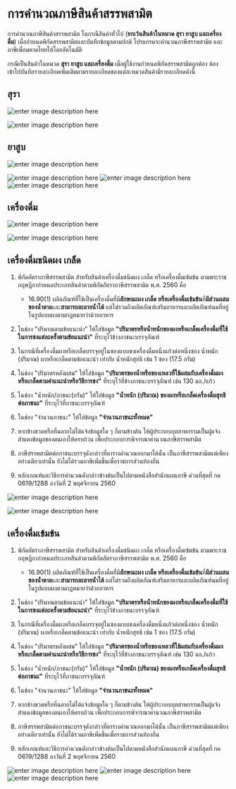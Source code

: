 
การคำนวณภาษีสินค้าสรรพสามิต
===
การคำนวณภาษีสินค้าสรรพสามิต ในกรณีสินค้าทั่วไป (**ยกเว้นสินค้าในหมวด สุรา ยาสูบ และเครื่องดื่ม**) เมื่อกำหนดพิกัดสรรพสามิตและบันทึกข้อมูลตามปกติ โปรแกรมจะคำนวณภาษีสรรพสามิต และภาษีเพื่อมหาดไทยให้โดยอัตโนมัติ 

กรณีเป็นสินค้าในหมวด **สุรา ยาสูบ และเครื่องดื่ม** เมื่อผู้ใช้งานกำหนดพิกัดสรรพสามิตถูกต้อง ต้องเข้าไปบันทึกรายละเอียดเพิ่มเติมตามรายละเอียดของแต่ละหมวดสินค้ามีรายละเอียดดังนี้

## สุรา

![enter image description here](https://github.com/yosarawut/ThaiCustomsClearanceHandbook/raw/master/img/alcohol-01.jpg)

![enter image description here](https://github.com/yosarawut/ThaiCustomsClearanceHandbook/raw/master/img/alcohol-02.jpg)


## ยาสูบ

![enter image description here](https://github.com/yosarawut/ThaiCustomsClearanceHandbook/raw/master/img/cigarette-01.jpg)

![enter image description here](https://github.com/yosarawut/ThaiCustomsClearanceHandbook/raw/master/img/cigarette-02.jpg)
![enter image description here](https://github.com/yosarawut/ThaiCustomsClearanceHandbook/raw/master/img/cigarette-03.jpg)
![enter image description here](https://github.com/yosarawut/ThaiCustomsClearanceHandbook/raw/master/img/cigarette-04.jpg)


## เครื่องดื่ม


![enter image description here](https://github.com/yosarawut/ThaiCustomsClearanceHandbook/raw/master/img/beverage-01.jpg)

![enter image description here](https://github.com/yosarawut/ThaiCustomsClearanceHandbook/raw/master/img/beverage-02.jpg)


## เครื่องดื่มชนิดผง เกล็ด

1. พิกัดอัตราภาษีสรรพสามิต สำหรับสินค้าเครื่องดื่มชนิดผง เกล็ด หรือเครื่องดื่มเข้มข้น ตามพระราชกฤษฎีกากำหนดประเภทสินค้าตามพิกัดอัตราภาษีสรรพสามิต พ.ศ. 2560 คือ
	- 16.90(1)  ผลิตภัณฑ์ที่ใช้เป็นเครื่องดื่มที่มี**ลักษณะผง เกล็ด หรือเครื่องดื่มเข้มข้น**ที่**มีส่วนผสมของน้ำตาล**และ**สามารถละลายน้ำได้** แต่ไม่รวมถึงผลิตภัณฑ์เสริมอาหารและผลิตภัณฑ์นมที่อยู่ในรูปแบบผงตามกฎหมายว่าด้วยอาหาร
	
2. ในช่อง "ปริมาณตามข้อแนะนำ" ให้ใส่ข้อมูล **"ปริมาตรหรือน้ำหนักของผงหรือเกล็ดเครื่องดื่มที่ใช้ในการชงแต่ละครั้งตามข้อแนะนำ"** ที่ระบุไว้ข้างภาชนะบรรจุภัณฑ์ 
3. ในกรณีที่เครื่องดื่มผงหรือเกล็ดบรรจุอยู่ในซองแบบชงเครื่องดื่มหนึ่งแก้วต่อหนึ่งซอง น้ำหนัก (ปริมาณ) ผงหรือเกล็ดตามข้อแนะนำ เท่ากับ น้ำหนักสุทธิ เช่น 1 ซอง (17.5 กรัม)
4. ในช่อง "ปริมาตรหลังผสม" ให้ใส่ข้อมูล **"ปริมาตรของน้ำหรือของเหลวที่ใช้ผสมกับเครื่องดื่มผงหรือเกล็ดตามคำแนะนำหรือวิธีการชง"** ที่ระบุไว้ที่ข้างภาชนะบรรจุภัณฑ์ เช่น 130 มล./แก้ว
5. ในช่อง "น้ำหนัก/ภาชนะ(กรัม)" ให้ใส่ข้อมูล **"น้ำหนัก (ปริมาณ) ของผงหรือเกล็ดเครื่องดื่มสุทธิต่อภาชนะ"** ที่ระบุไว้ที่ภาชนะบรรจุภัณฑ์ 
6. ในช่อง "จำนวนภาชนะ" ให้ใส่ข้อมูล **"จำนวนภาชนะทั้งหมด"**
7. หากข้างขวดหรือที่ฉลากไม่ได้แจ้งข้อมูลใด ๆ ก็ตามข้างต้น ให้ผู้ประกอบอุตสาหกรรมเป็นผู้แจ้งสำแดงข้อมูลของตนเองให้ครบถ้วน เพื่อประกอบการพิจารณาคำนวณภาษีสรรพสามิต 
8. ภาษีสรรพสามิตต่อภาชนะบรรจุดังกล่าวที่ตารางคำนวณออกมาได้นั้น เป็นภาษีสรรพสามิตแต่เพียงอย่างเดียวเท่านั้น ยังไม่ได้รวมภาษีเพิ่มขึ้นเพื่อราชการส่วนท้องถิ่น 
9. หลักเกณฑ์และวิธีการคำนวณดังกล่าวข้างต้นเป็นไปตามหนังสือสำนักแผนภาษี ด่วนที่สุดที่ กค 0619/1288 ลงวันที่ 2 พฤศจิกายน 2560
 

![enter image description here](https://github.com/yosarawut/ThaiCustomsClearanceHandbook/raw/master/img/powdered-drink-01.jpg)

![enter image description here](https://github.com/yosarawut/ThaiCustomsClearanceHandbook/raw/master/img/powdered-drink-02.jpg)


## เครื่องดื่มเข้มข้น

1. พิกัดอัตราภาษีสรรพสามิต สำหรับสินค้าเครื่องดื่มชนิดผง เกล็ด หรือเครื่องดื่มเข้มข้น ตามพระราชกฤษฎีกากำหนดประเภทสินค้าตามพิกัดอัตราภาษีสรรพสามิต พ.ศ. 2560 คือ
	- 16.90(1)  ผลิตภัณฑ์ที่ใช้เป็นเครื่องดื่มที่มี**ลักษณะผง เกล็ด หรือเครื่องดื่มเข้มข้น**ที่**มีส่วนผสมของน้ำตาล**และ**สามารถละลายน้ำได้** แต่ไม่รวมถึงผลิตภัณฑ์เสริมอาหารและผลิตภัณฑ์นมที่อยู่ในรูปแบบผงตามกฎหมายว่าด้วยอาหาร
	
2. ในช่อง "ปริมาณตามข้อแนะนำ" ให้ใส่ข้อมูล **"ปริมาตรหรือน้ำหนักของผงหรือเกล็ดเครื่องดื่มที่ใช้ในการชงแต่ละครั้งตามข้อแนะนำ"** ที่ระบุไว้ข้างภาชนะบรรจุภัณฑ์ 
3. ในกรณีที่เครื่องดื่มผงหรือเกล็ดบรรจุอยู่ในซองแบบชงเครื่องดื่มหนึ่งแก้วต่อหนึ่งซอง น้ำหนัก (ปริมาณ) ผงหรือเกล็ดตามข้อแนะนำ เท่ากับ น้ำหนักสุทธิ เช่น 1 ซอง (17.5 กรัม)
4. ในช่อง "ปริมาตรหลังผสม" ให้ใส่ข้อมูล **"ปริมาตรของน้ำหรือของเหลวที่ใช้ผสมกับเครื่องดื่มผงหรือเกล็ดตามคำแนะนำหรือวิธีการชง"** ที่ระบุไว้ที่ข้างภาชนะบรรจุภัณฑ์ เช่น 130 มล./แก้ว
5. ในช่อง "น้ำหนัก/ภาชนะ(กรัม)" ให้ใส่ข้อมูล **"น้ำหนัก (ปริมาณ) ของผงหรือเกล็ดเครื่องดื่มสุทธิต่อภาชนะ"** ที่ระบุไว้ที่ภาชนะบรรจุภัณฑ์ 
6. ในช่อง "จำนวนภาชนะ" ให้ใส่ข้อมูล **"จำนวนภาชนะทั้งหมด"**
7. หากข้างขวดหรือที่ฉลากไม่ได้แจ้งข้อมูลใด ๆ ก็ตามข้างต้น ให้ผู้ประกอบอุตสาหกรรมเป็นผู้แจ้งสำแดงข้อมูลของตนเองให้ครบถ้วน เพื่อประกอบการพิจารณาคำนวณภาษีสรรพสามิต 
8. ภาษีสรรพสามิตต่อภาชนะบรรจุดังกล่าวที่ตารางคำนวณออกมาได้นั้น เป็นภาษีสรรพสามิตแต่เพียงอย่างเดียวเท่านั้น ยังไม่ได้รวมภาษีเพิ่มขึ้นเพื่อราชการส่วนท้องถิ่น 
9. หลักเกณฑ์และวิธีการคำนวณดังกล่าวข้างต้นเป็นไปตามหนังสือสำนักแผนภาษี ด่วนที่สุดที่ กค 0619/1288 ลงวันที่ 2 พฤศจิกายน 2560

![enter image description here](https://github.com/yosarawut/ThaiCustomsClearanceHandbook/raw/master/img/concentrated-drink-01.jpg)
![enter image description here](https://github.com/yosarawut/ThaiCustomsClearanceHandbook/raw/master/img/concentrated-drink-02.jpg)
![enter image description here](https://github.com/yosarawut/ThaiCustomsClearanceHandbook/raw/master/img/concentrated-drink-03.jpg) 
<!--stackedit_data:
eyJoaXN0b3J5IjpbLTc5ODQzMDIxOSwtMjEyMTM1NDI2MywtNz
E2MzA5NDUsLTEwODc2NzMyMzVdfQ==
-->
